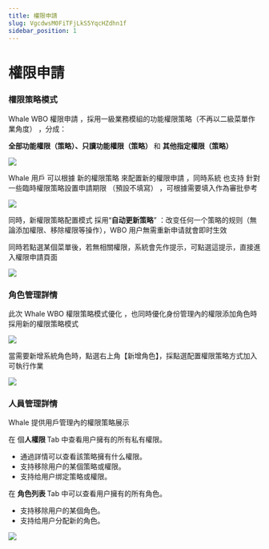 ```yaml
---
title: 權限申請
slug: VgcdwsM0FiTFjLkS5YqcHZdhn1f
sidebar_position: 1
---
```



# 權限申請

### 權限策略模式

Whale WBO 權限申請 ，採用一級業務模組的功能權限策略（不再以二級菜單作業角度） ，分成：

<b>全部功能權限（策略）、只讀功能權限（策略） </b>和 <b>其他指定權限（策略）</b>

<img src="/assets/JcR4bjK5yoIGwsxuXDBc3LyWnRe.png" src-width="1488" src-height="1448"/>

Whale 用戶 可以根據 新的權限策略 來配置新的權限申請 ，同時系統 也支持 針對一些臨時權限策略設置申請期限 （預設不填寫） ，可根據需要填入作為審批參考

<img src="/assets/KV7dbh3x6oTtYVx7rYbc1ByRnQh.png" src-width="1478" src-height="156"/>

同時，新權限策略配置模式 採用“<b>自动更新策略</b>” ：改变任何一个策略的规则（無論添加權限、移除權限等操作），WBO 用户無需重新申请就會即时生效

同時若點選某個菜單後，若無相關權限，系統會先作提示，可點選這提示，直接進入權限申請頁面

<img src="/assets/Fa1ZbxQ5VoyOBBxCSAKc8VjUnrd.png" src-width="1498" src-height="232" align="center"/>

### 角色管理詳情

此次 Whale WBO 權限策略模式優化 ，也同時優化身份管理內的權限添加角色時採用新的權限策略模式

<img src="/assets/PJwkblkFFoHIJqxX8rHcnjscn6d.png" src-width="3406" src-height="1452" align="center"/>

當需要新增系統角色時，點選右上角【新增角色】，採點選配置權限策略方式加入可執行作業

<img src="/assets/E9tzb9h1IojZ0PxLzCLcmxz0n0d.png" src-width="2208" src-height="1602" align="center"/>

### 人員管理詳情

Whale 提供用戶管理內的權限策略展示

在 個<b>人權限 </b>Tab 中查看用户擁有的所有私有權限。

- 通過詳情可以查看該策略擁有什么權限。
- 支持移除用户的某個策略或權限。
- 支持给用户绑定策略或權限。

在 <b>角色列表 </b>Tab 中可以查看用户擁有的所有角色。

- 支持移除用户的某個角色。
- 支持给用户分配新的角色。

<img src="/assets/ML87buEkMobFdmxcHDccTBm1nS3.png" src-width="3424" src-height="1344" align="center"/>

